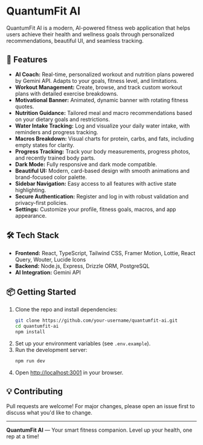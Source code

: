 # QuantumFit AI

QuantumFit AI is a modern, AI-powered fitness web application that helps users achieve their health and wellness goals through personalized recommendations, beautiful UI, and seamless tracking.

## 🚀 Features

- **AI Coach:** Real-time, personalized workout and nutrition plans powered by Gemini API. Adapts to your goals, fitness level, and limitations.
- **Workout Management:** Create, browse, and track custom workout plans with detailed exercise breakdowns.
- **Motivational Banner:** Animated, dynamic banner with rotating fitness quotes.
- **Nutrition Guidance:** Tailored meal and macro recommendations based on your dietary goals and restrictions.
- **Water Intake Tracking:** Log and visualize your daily water intake, with reminders and progress tracking.
- **Macros Breakdown:** Visual charts for protein, carbs, and fats, including empty states for clarity.
- **Progress Tracking:** Track your body measurements, progress photos, and recently trained body parts.
- **Dark Mode:** Fully responsive and dark mode compatible.
- **Beautiful UI:** Modern, card-based design with smooth animations and brand-focused color palette.
- **Sidebar Navigation:** Easy access to all features with active state highlighting.
- **Secure Authentication:** Register and log in with robust validation and privacy-first policies.
- **Settings:** Customize your profile, fitness goals, macros, and app appearance.

## 🛠️ Tech Stack

- **Frontend:** React, TypeScript, Tailwind CSS, Framer Motion, Lottie, React Query, Wouter, Lucide Icons
- **Backend:** Node.js, Express, Drizzle ORM, PostgreSQL
- **AI Integration:** Gemini API

## 📦 Getting Started

1. Clone the repo and install dependencies:
   ```bash
   git clone https://github.com/your-username/quantumfit-ai.git
   cd quantumfit-ai
   npm install
   ```
2. Set up your environment variables (see `.env.example`).
3. Run the development server:
   ```bash
   npm run dev
   ```
4. Open [http://localhost:3001](http://localhost:3001) in your browser.

## 💡 Contributing

Pull requests are welcome! For major changes, please open an issue first to discuss what you'd like to change.

---

**QuantumFit AI** — Your smart fitness companion. Level up your health, one rep at a time!
